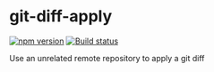 # git-diff-apply

[![npm version](https://badge.fury.io/js/git-diff-apply.svg)](https://badge.fury.io/js/git-diff-apply)
[![Build status](https://ci.appveyor.com/api/projects/status/imgjd20sv5itmnlo/branch/main?svg=true)](https://ci.appveyor.com/project/kellyselden/git-diff-apply/branch/main)

Use an unrelated remote repository to apply a git diff
